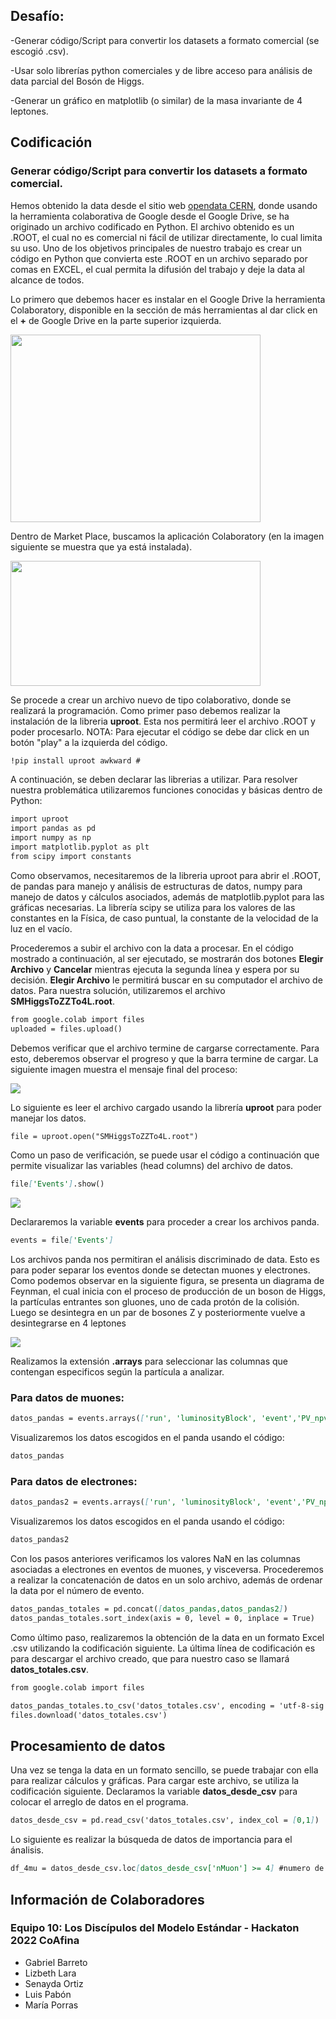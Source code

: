 ## Desafío: 
-Generar código/Script para convertir los datasets a formato comercial (se escogió .csv).

-Usar solo librerías python comerciales y de libre acceso para análisis de data parcial del Bosón de Higgs.

-Generar un gráfico en matplotlib (o similar) de la masa invariante de 4 leptones.

## Codificación
### Generar código/Script para convertir los datasets a formato comercial.

Hemos obtenido la data desde el sitio web [opendata CERN](http://opendata.web.cern.ch/record/12361), donde usando la herramienta colaborativa de Google desde el Google Drive, se ha originado un archivo codificado en Python. El archivo obtenido es un .ROOT, el cual no es comercial ni fácil de utilizar directamente, lo cual limita su uso. Uno de los objetivos principales de nuestro trabajo es crear un código en Python que convierta este .ROOT en un archivo separado por comas en EXCEL, el cual permita la difusión del trabajo y deje la data al alcance de todos.

Lo primero que debemos hacer es instalar en el Google Drive la herramienta Colaboratory, disponible en la sección de más herramientas al dar click en el <b>+</b> de Google Drive en la parte superior izquierda.

<img src="001_instalarColGoogle.png"
     width="400"
     height="300">

Dentro de Market Place, buscamos la aplicación Colaboratory (en la imagen siguiente se muestra que ya está instalada).

<img src="002_market.png"
     width="400"
     height="200">

Se procede a crear un archivo nuevo de tipo colaborativo, donde se realizará la programación. Como primer paso debemos realizar la instalación de la libreria <b>uproot</b>. Esta nos permitirá leer el archivo .ROOT y poder procesarlo. NOTA: Para ejecutar el código se debe dar click en un botón "play" a la izquierda del código.

```markdown
!pip install uproot awkward #
```

A continuación, se deben declarar las librerias a utilizar. Para resolver nuestra problemática utilizaremos funciones conocidas y básicas dentro de Python:

```markdown
import uproot
import pandas as pd
import numpy as np
import matplotlib.pyplot as plt
from scipy import constants
```

Como observamos, necesitaremos de la libreria uproot para abrir el .ROOT, de pandas para manejo y análisis de estructuras de datos, numpy para manejo de datos y cálculos asociados, además de matplotlib.pyplot para las gráficas necesarias. La librería scipy se utiliza para los valores de las constantes en la Física, de caso puntual, la constante de la velocidad de la luz en el vacío.

Procederemos a subir el archivo con la data a procesar. En el código mostrado a continuación, al ser ejecutado, se mostrarán dos botones <b>Elegir Archivo</b> y <b>Cancelar</b> mientras ejecuta la segunda línea y espera por su decisión. <b>Elegir Archivo</b> le permitirá buscar en su computador el archivo de datos. Para nuestra solución, utilizaremos el archivo <b>SMHiggsToZZTo4L.root</b>.
```markdown
from google.colab import files
uploaded = files.upload()
```
Debemos verificar que el archivo termine de cargarse correctamente. Para esto, deberemos observar el progreso y que la barra termine de cargar. La siguiente imagen muestra el mensaje final del proceso:

<img src="003_100.PNG">

Lo siguiente es leer el archivo cargado usando la librería <b>uproot</b> para poder manejar los datos.

```markdown
file = uproot.open("SMHiggsToZZTo4L.root")
```

Como un paso de verificación, se puede usar el código a continuación que permite visualizar las variables (head columns) del archivo de datos.
```markdown
file['Events'].show()
```
<img src="005_event.PNG">

Declararemos la variable <b>events</b> para proceder a crear los archivos panda.
```markdown
events = file['Events']
```

Los archivos panda nos permitiran el análisis discriminado de data. Esto es para poder separar los eventos donde se detectan muones y electrones. Como podemos observar en la siguiente figura, se presenta un diagrama de Feynman, el cual inicia con el proceso de  producción de un boson de Higgs, la partículas entrantes son gluones, uno de cada protón de la colisión. Luego se desintegra en un par de bosones Z  y posteriormente vuelve a desintegrarse en 4 leptones

<img src="004_signal.PNG">

Realizamos la extensión <b>.arrays</b> para seleccionar las columnas que contengan especificos según la partícula a analizar.

### Para datos de muones:

```markdown
datos_pandas = events.arrays(['run', 'luminosityBlock', 'event','PV_npvs', 'PV_x', 'PV_y', 'PV_z', 'nMuon', 'Muon_pt', 'Muon_eta', 'Muon_phi', 'Muon_mass', 'Muon_charge', 'Muon_pfRelIso03_all', 'Muon_pfRelIso04_all', 'Muon_dxy', 'Muon_dxyErr', 'Muon_dz', 'Muon_dzErr'], library = 'pd')
```
Visualizaremos los datos escogidos en el panda usando el código:
```markdown
datos_pandas
```
### Para datos de electrones:
```markdown
datos_pandas2 = events.arrays(['run', 'luminosityBlock', 'event','PV_npvs', 'PV_x', 'PV_y', 'PV_z', 'nElectron','Electron_pt', 'Electron_eta', 'Electron_phi', 'Electron_mass', 'Electron_charge', 'Electron_pfRelIso03_all', 'Electron_dxy', 'Electron_dxyErr', 'Electron_dz', 'Electron_dzErr', 'MET_pt', 'MET_phi'], library = 'pd')
```
Visualizaremos los datos escogidos en el panda usando el código:
```markdown
datos_pandas2
```

Con los pasos anteriores verificamos los valores NaN en las columnas asociadas a electrones en eventos de muones, y visceversa. Procederemos a realizar la concatenación de datos en un solo archivo, además de ordenar la data por el número de evento.
```markdown
datos_pandas_totales = pd.concat([datos_pandas,datos_pandas2])
datos_pandas_totales.sort_index(axis = 0, level = 0, inplace = True)
```
Como último paso, realizaremos la obtención de la data en un formato Excel .csv utilizando la codificación siguiente. La última línea de codificación es para descargar el archivo creado, que para nuestro caso se llamará <b>datos_totales.csv</b>.

```markdown
from google.colab import files

datos_pandas_totales.to_csv('datos_totales.csv', encoding = 'utf-8-sig') 
files.download('datos_totales.csv')
```

## Procesamiento de datos
Una vez se tenga la data en un formato sencillo, se puede trabajar con ella para realizar cálculos y gráficas.
Para cargar este archivo, se utiliza la codificación siguiente. Declaramos la variable <b>datos_desde_csv</b> para colocar el arreglo de datos en el programa.

```markdown
datos_desde_csv = pd.read_csv('datos_totales.csv', index_col = [0,1])
```
Lo siguiente es realizar la búsqueda de datos de importancia para el ánalisis.
```markdown
df_4mu = datos_desde_csv.loc[datos_desde_csv['nMuon'] >= 4] #numero de muones mayor o igual a 4
```
## Información de Colaboradores
### Equipo 10: Los Discípulos del Modelo Estándar - Hackaton 2022 CoAfina
- Gabriel Barreto
- Lizbeth Lara
- Senayda Ortiz
- Luis Pabón
- María Porras

